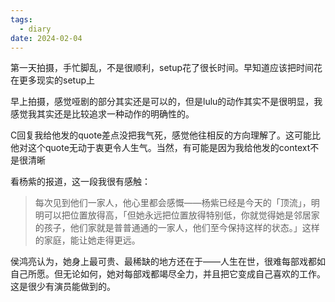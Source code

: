 ```yaml
---
tags:
  - diary
date: 2024-02-04
---
```

 
第一天拍摄，手忙脚乱，不是很顺利，setup花了很长时间。早知道应该把时间花在更多现实的setup上

早上拍摄，感觉哑剧的部分其实还是可以的，但是lulu的动作其实不是很明显，我感觉我其实还是比较追求一种动作的明确性的。

C回复我给他发的quote差点没把我气死，感觉他往相反的方向理解了。这可能比他对这个quote无动于衷更令人生气。当然，有可能是因为我给他发的context不是很清晰

看杨紫的报道，这一段我很有感触：

>每次见到他们一家人，他心里都会感慨——杨紫已经是今天的「顶流」，明明可以把位置放得高，「但她永远把位置放得特别低，你就觉得她是邻居家的孩子，他们家就是普普通通的一家人，他们至今保持这样的状态。」这样的家庭，能让她走得更远。
>
侯鸿亮认为，她身上最可贵、最稀缺的地方还在于——人生在世，很难每部戏都如自己所愿。但无论如何，她对每部戏都竭尽全力，并且把它变成自己喜欢的工作。这是很少有演员能做到的。



